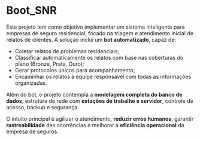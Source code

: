 # Boot_SNR

Este projeto tem como objetivo implementar um sistema inteligente para empresas de seguro residencial, focado na triagem e atendimento inicial de relatos de clientes. A solução inclui um **bot automatizado**, capaz de:

- Coletar relatos de problemas residenciais;
- Classificar automaticamente os relatos com base nas coberturas do plano (Bronze, Prata, Ouro);
- Gerar protocolos únicos para acompanhamento;
- Encaminhar os relatos à equipe responsável com todas as informações organizadas.

Além do bot, o projeto contempla a **modelagem completa do banco de dados**, estrutura de rede com **estações de trabalho e servidor**, controle de acesso, backup e segurança.

O intuito principal é agilizar o atendimento, **reduzir erros humanos**, garantir **rastreabilidade** das ocorrências e melhorar a **eficiência operacional** da empresa de seguros.


